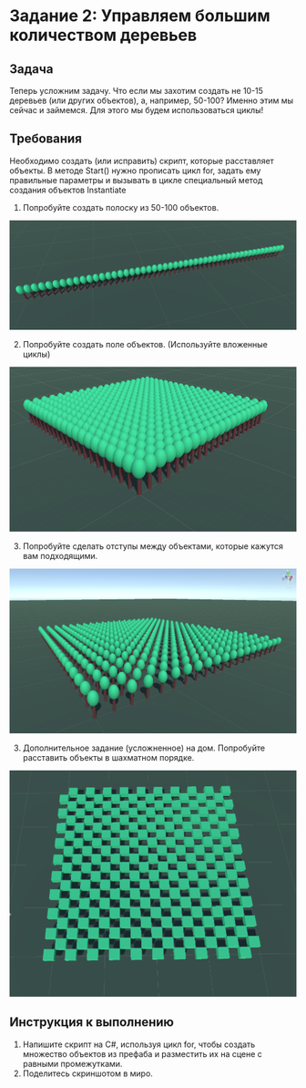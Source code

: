 # Задание 2: Управляем большим количеством деревьев

## Задача

Теперь усложним задачу. Что если мы захотим создать не 10-15 деревьев (или других объектов), а, например, 50-100?
Именно этим мы сейчас и займемся. Для этого мы будем использоваться циклы!

## Требования

Необходимо создать (или исправить) скрипт, которые расставляет объекты. В методе Start() нужно прописать цикл for, задать ему правильные параметры и вызывать в цикле специальный метод создания объектов Instantiate

1. Попробуйте создать полоску из 50-100 объектов.

<img src="https://github.com/copetonrob/YP_Unity_M2_W5/blob/main/img/T2_image1.png" width="600"/>

2. Попробуйте создать поле объектов. (Используйте вложенные циклы)

<img src="https://github.com/copetonrob/YP_Unity_M2_W5/blob/main/img/T2_image2.png" width="600"/>

3. Попробуйте сделать отступы между объектами, которые кажутся вам подходящими.

<img src="https://github.com/copetonrob/YP_Unity_M2_W5/blob/main/img/T2_image3.png" width="600"/>

3. Дополнительное задание (усложненное) на дом. Попробуйте расставить объекты в шахматном порядке.

<img src="https://github.com/copetonrob/YP_Unity_M2_W5/blob/main/img/T2_image4.png" width="600"/>

## Инструкция к выполнению

1. Напишите скрипт на C#, используя цикл for, чтобы создать множество объектов из префаба и разместить их на сцене с равными промежутками.
2. Поделитесь скриншотом в миро.
